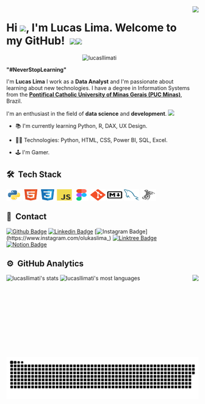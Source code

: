 <img align="right" height="600em" src="https://raw.githubusercontent.com/gist/lucasllimati/397f03b3bffe4a21772130afccbe0240/raw/ec5f3ff770ec4df18fecd52dc3de1433d81b9d79/cardgit.svg"/>

<h1 align="left">Hi <img src="https://raw.githubusercontent.com/kaueMarques/kaueMarques/master/hi.gif" width="30px">, I'm Lucas Lima. Welcome to my GitHub!&nbsp; <img src="https://github.com/TheDudeThatCode/TheDudeThatCode/blob/master/Assets/Rocket.gif" width="30px"><img src="https://github.com/TheDudeThatCode/TheDudeThatCode/blob/master/Assets/Earth.gif" width="30px"></h1>

<p align="center"> <img src="https://komarev.com/ghpvc/?username=lucasllimati" alt="lucasllimati" /> </p>
 
<p><b>"#NeverStopLearning"</b><p>

<div>
 <p>
  I'm <b>Lucas Lima</b> I work as a <b>Data Analyst</b> and I'm passionate about learning about new technologies. I have a degree in Information Systems from the <a href="https://www.pucminas.br/"><b>Pontifical Catholic University of Minas Gerais (PUC Minas)</b></a>, Brazil.</p>
   <p>I'm an enthusiast in the field of <b>data science</b> and <b>development</b>.
  <img src="https://github.com/TheDudeThatCode/TheDudeThatCode/blob/master/Assets/Developer.gif" width="30px"/></p>

- 📚 I'm currently learning Python, R, DAX, UX Design.

- 👨‍💻 Technologies: Python, HTML, CSS, Power BI, SQL, Excel.

- 🕹️ I'm Gamer.
</p>
</div>

<!-- <div>
 <p align="center">
   <a href="https://www.linkedin.com/in/lucasllimati/"><img align="left" alt="Lucas Lima | Linkedin" width="24px" src="https://github.com/lucasllimati/lucasllimati/blob/main/image/linkedin-in.svg" /></a>
   <a href="https://www.instagram.com/olukaslima_"><img align="left" alt="Lucas Lima | Instagram" width="24px" src="https://github.com/lucasllimati/lucasllimati/blob/main/image/instagram.svg" /></a>
   <a href="https://glory-jay-53e.notion.site/Lucas-Louren-o-de-Lima-9b861c29195143f0a522968c03baddc0"><img align="left" alt="Lucas Lima | Notion" width="24px" src="https://github.com/lucasllimati/lucasllimati/blob/main/image/notion.svg" /></a>
 </p>
</div> -->

## 🛠 &nbsp;Tech Stack

<div style="display: inline_block">
 <img align="center" alt="Logo-Python" height="30" width="40" src="https://raw.githubusercontent.com/devicons/devicon/master/icons/python/python-original.svg">
 <img align="center" alt="Logo-HTML" height="30" width="40" src="https://raw.githubusercontent.com/devicons/devicon/master/icons/html5/html5-original.svg">
 <img align="center" alt="Logo-CSS" height="30" width="40" src="https://raw.githubusercontent.com/devicons/devicon/master/icons/css3/css3-original.svg">
 <img align="center" alt="Logo-JS" height="30" width="40" src="https://raw.githubusercontent.com/devicons/devicon/master/icons/javascript/javascript-original.svg">
 <img align="center" alt="Logo-Figma" height="30" width="40" src="https://raw.githubusercontent.com/devicons/devicon/master/icons/figma/figma-original.svg">
 <img align="center" alt="Logo-Git" height="30" width="40" src="https://raw.githubusercontent.com/devicons/devicon/master/icons/git/git-original.svg">
 <img align="center" alt="Logo-Markdown" height="30" width="40" src="https://raw.githubusercontent.com/devicons/devicon/master/icons/markdown/markdown-original.svg">
 <img align="center" alt="Logo-Mysql" height="30" width="40" src="https://raw.githubusercontent.com/devicons/devicon/master/icons/mysql/mysql-original.svg">
 <img align="center" alt="Logo-SqlServer" height="30" width="40" src="https://raw.githubusercontent.com/devicons/devicon/master/icons/microsoftsqlserver/microsoftsqlserver-plain.svg">
</div>

## 📇 &nbsp;Contact

[![Github Badge](https://img.shields.io/badge/-Github-181717?style=flat-square&logo=Github&logoColor=white&link=https://github.com/lucasllimati)](https://github.com/lucasllimati)
[![Linkedin Badge](https://img.shields.io/badge/-LinkedIn-0A66C2?style=flat-square&logo=Linkedin&logoColor=white&link=https://www.linkedin.com/in/lucasllimati/)](https://www.linkedin.com/in/lucasllimati/)
[![Instagram Badge](https://img.shields.io/badge/-Instagram-E4405F?style=flat-square&labelColor=E4405F&logo=Instagram&logoColor=white&link=https://www.instagram.com/olukaslima_)](https://www.instagram.com/olukaslima_)
[![Linktree Badge](https://img.shields.io/badge/-Linktree-39E09B?style=flat-square&labelColor=39E09B&logo=Linktree&logoColor=white&link=https://linktr.ee/lucasllimati)](https://linktr.ee/lucasllimati)
[![Notion Badge](https://img.shields.io/badge/-Notion-000000?style=flat-square&labelColor=000000&logo=Linktree&logoColor=white&link=https://www.notion.so/Lucas-Louren-o-de-Lima-9b861c29195143f0a522968c03baddc0)](https://glory-jay-53e.notion.site/Lucas-Louren-o-de-Lima-9b861c29195143f0a522968c03baddc0)

<!-- <a href="https://github.com/lucasllimati">
  <img align="center" src="https://github-readme-stats.vercel.app/api/top-langs/?username=lucasllimati&layout=compact&langs_count=16&theme=tokyonight&hide_langs_below=1" />
</a>

<a href="https://github.com/lucasllimati">
  <img align="center" src="https://github-readme-stats.vercel.app/api?username=lucasllimati&show_icons=true&theme=tokyonight&line_height=27" alt="Shubhamdeep's github stats"/>
</a> -->

<!-- <br><br><br><br><br><br> -->

## ⚙️ &nbsp;GitHub Analytics

<img align="right" height="215em" src="https://media.giphy.com/media/dWesBcTLavkZuG35MI/giphy.gif"/>

<p align="left">
<img width="510em" src="https://github-readme-stats.vercel.app/api?username=lucasllimati&show_icons=true&theme=tokyonight" alt="lucasllimati's stats"/>
<img width="510em" src="https://github-readme-stats.vercel.app/api/top-langs/?username=lucasllimati&layout=compact&theme=tokyonight" alt="lucasllimati's most languages"/>
</p>

![Snake animation](https://github.com/lucasllimati/lucasllimati/blob/output/github-contribution-grid-snake.svg)
